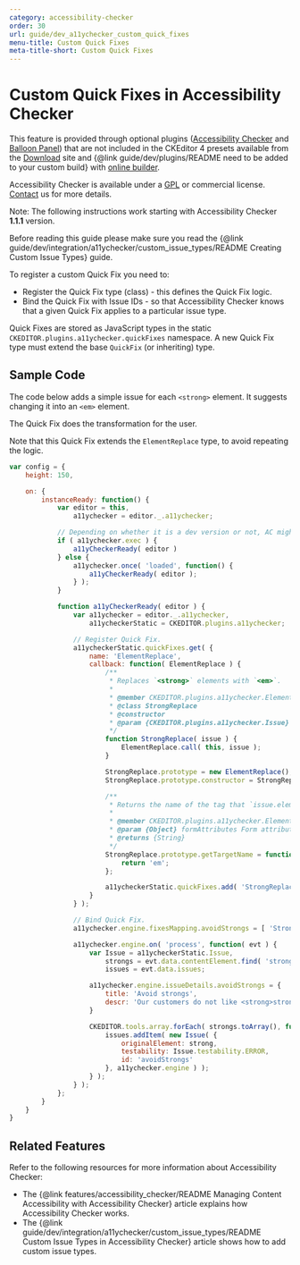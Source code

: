 ```yaml
---
category: accessibility-checker
order: 30
url: guide/dev_a11ychecker_custom_quick_fixes
menu-title: Custom Quick Fixes
meta-title-short: Custom Quick Fixes
---
```

<!--
Copyright (c) 2003-2020, CKSource - Frederico Knabben. All rights reserved.
For licensing, see LICENSE.md.
-->

# Custom Quick Fixes in Accessibility Checker

<info-box info="">
<p>
    This feature is provided through optional plugins (<a href="https://ckeditor.com/cke4/addon/a11ychecker">Accessibility Checker</a> and <a href="https://ckeditor.com/cke4/addon/balloonpanel">Balloon Panel</a>) that are not included in the CKEditor 4 presets available from the <a href="https://ckeditor.com/ckeditor-4/download/">Download</a> site and {@link guide/dev/plugins/README need to be added to your custom build} with <a href="https://ckeditor.com/cke4/builder">online builder</a>.
</p>
<p>
    Accessibility Checker is available under a <a href="http://www.gnu.org/licenses/gpl.html">GPL</a> or commercial license. <a href="https://cksource.com/contact">Contact</a> us for more details.
</p>
</info-box>

Note: The following instructions work starting with Accessibility Checker **1.1.1** version.

Before reading this guide please make sure you read the {@link guide/dev/integration/a11ychecker/custom_issue_types/README Creating Custom Issue Types} guide.

To register a custom Quick Fix you need to:

* Register the Quick Fix type (class) - this defines the Quick Fix logic.
* Bind the Quick Fix with Issue IDs - so that Accessibility Checker knows that a given Quick Fix applies to a particular issue type.

Quick Fixes are stored as JavaScript types in the static `CKEDITOR.plugins.a11ychecker.quickFixes` namespace. A new Quick Fix type must extend the base `QuickFix` (or inheriting) type.

## Sample Code

The code below adds a simple issue for each `<strong>` element. It suggests changing it into an `<em>` element.

The Quick Fix does the transformation for the user.

Note that this Quick Fix extends the `ElementReplace` type, to avoid repeating the logic.


```js
var config = {
    height: 150,

    on: {
        instanceReady: function() {
            var editor = this,
                a11ychecker = editor._.a11ychecker;

            // Depending on whether it is a dev version or not, AC might not be available yet (#246).
            if ( a11ychecker.exec ) {
                a11yCheckerReady( editor )
            } else {
                a11ychecker.once( 'loaded', function() {
                    a11yCheckerReady( editor );
                } );
            }

            function a11yCheckerReady( editor ) {
                var a11ychecker = editor._.a11ychecker,
                    a11ycheckerStatic = CKEDITOR.plugins.a11ychecker;

                // Register Quick Fix.
                a11ycheckerStatic.quickFixes.get( {
                    name: 'ElementReplace',
                    callback: function( ElementReplace ) {
                        /**
                         * Replaces `<strong>` elements with `<em>`.
                         *
                         * @member CKEDITOR.plugins.a11ychecker.ElementReplace
                         * @class StrongReplace
                         * @constructor
                         * @param {CKEDITOR.plugins.a11ychecker.Issue} issue
                         */
                        function StrongReplace( issue ) {
                            ElementReplace.call( this, issue );
                        }

                        StrongReplace.prototype = new ElementReplace();
                        StrongReplace.prototype.constructor = StrongReplace;

                        /**
                         * Returns the name of the tag that `issue.element` should be converted to.
                         *
                         * @member CKEDITOR.plugins.a11ychecker.ElementReplace.StrongReplace
                         * @param {Object} formAttributes Form attributes from `fix` method.
                         * @returns {String}
                         */
                        StrongReplace.prototype.getTargetName = function( formAttributes ) {
                            return 'em';
                        };

                        a11ycheckerStatic.quickFixes.add( 'StrongReplace', StrongReplace );
                    }
                } );

                // Bind Quick Fix.
                a11ychecker.engine.fixesMapping.avoidStrongs = [ 'StrongReplace' ];

                a11ychecker.engine.on( 'process', function( evt ) {
                    var Issue = a11ycheckerStatic.Issue,
                        strongs = evt.data.contentElement.find( 'strong' ),
                        issues = evt.data.issues;

                    a11ychecker.engine.issueDetails.avoidStrongs = {
                        title: 'Avoid strongs',
                        descr: 'Our customers do not like <strong>strongs</strong>, use <em>emphasize</em> instead 😉'
                    }

                    CKEDITOR.tools.array.forEach( strongs.toArray(), function( strong ) {
                        issues.addItem( new Issue( {
                            originalElement: strong,
                            testability: Issue.testability.ERROR,
                            id: 'avoidStrongs'
                        }, a11ychecker.engine ) );
                    } );
                } );
            };
        }
    }
}
```

## Related Features

Refer to the following resources for more information about Accessibility Checker:

* The {@link features/accessibility_checker/README Managing Content Accessibility with Accessibility Checker} article explains how Accessibility Checker works.
* The {@link guide/dev/integration/a11ychecker/custom_issue_types/README Custom Issue Types in Accessibility Checker} article shows how to add custom issue types.
